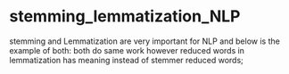 # stemming_lemmatization_NLP
stemming and Lemmatization are very important for NLP and below is the example of both: both do same work however reduced words in lemmatization has meaning instead of stemmer reduced words;

